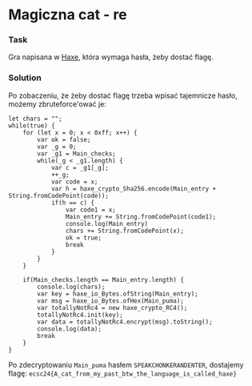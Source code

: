# Magiczna cat - re

### Task

Gra napisana w [Haxe](https://haxe.org/use-cases/games/), która wymaga hasła, żeby dostać flagę.

### Solution

Po zobaczeniu, że żeby dostać flagę trzeba wpisać tajemnicze hasło, możemy zbruteforce'ować je:
```javascript=
let chars = "";
while(true) {
    for (let x = 0; x < 0xff; x++) {
        var ok = false;
        var _g = 0;
        var _g1 = Main_checks;
        while(_g < _g1.length) {
            var c = _g1[_g];
            ++_g;
            var code = x;
            var h = haxe_crypto_Sha256.encode(Main_entry + String.fromCodePoint(code));
            if(h == c) {
                var code1 = x;
                Main_entry += String.fromCodePoint(code1);
                console.log(Main_entry)
                chars += String.fromCodePoint(x);
                ok = true;
                break
            }
        }
    }

    if(Main_checks.length == Main_entry.length) {
        console.log(chars);
        var key = haxe_io_Bytes.ofString(Main_entry);
        var msg = haxe_io_Bytes.ofHex(Main_puma);
        var totallyNotRc4 = new haxe_crypto_RC4();
        totallyNotRc4.init(key);
        var data = totallyNotRc4.encrypt(msg).toString();
        console.log(data);
        break
    }
}
```

Po zdecryptowaniu `Main_puma` hasłem `SPEAKCHONKERANDENTER`, dostajemy flagę:
`ecsc24{A_cat_from_my_past_btw_the_language_is_called_haxe}`